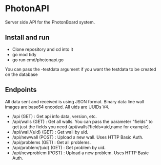 # PhotonAPI

Server side API for the PhotonBoard system.

## Install and run

 - Clone repository and cd into it
 - go mod tidy
 - go run cmd/photonapi.go

You can pass the -testdata argument if you want the testdata to be created on the database


## Endpoints

All data sent and received is using JSON format. Binary data line wall images are base64 encoded. All uids are UUIDs V4.

- /api (GET) : Get api info data, version, etc.
- /api/walls (GET) : Get all walls. You can pass the parameter "fields" to get just the fields you need (api/walls?fields=uid,name for example).
- /api/wall/{uid} (GET) : Get wall by uid.
- /api/newwall (POST) : Upload a new wall. Uses HTTP Basic Auth.
- /api/problems (GET) : Get all problems.
- /api/problem/{uid} (GET) : Get problem by uid.
- /api/newproblem (POST) : Upload a new problem. Uses HTTP Basic Auth.